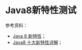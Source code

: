 # Java8新特性测试
参考资料：
- [Java 8 新特性](http://www.runoob.com/java/java8-new-features.html)；
- [Java8 十大新特性详解](https://blog.csdn.net/u014470581/article/details/54944384)；